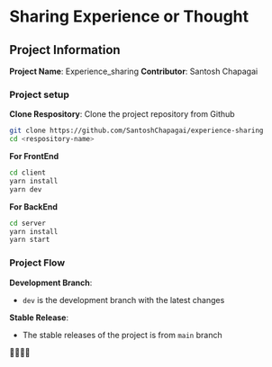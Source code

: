 # Sharing Experience or Thought

## Project Information

**Project Name**: Experience_sharing
**Contributor**: Santosh Chapagai

### Project setup

**Clone Respository**: Clone the project repository from Github
```sh
git clone https://github.com/SantoshChapagai/experience-sharing
cd <respository-name>
```
**For FrontEnd**
```sh
cd client
yarn install
yarn dev
```
**For BackEnd**
```sh
cd server
yarn install
yarn start
```

### Project Flow
**Development Branch**:
- `dev` is the development branch with the latest changes

**Stable Release**:
- The stable releases of the project is from `main` branch

🙂🙂🙂🙂

